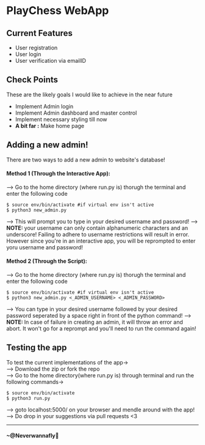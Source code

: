 # PlayChess WebApp

## Current Features
<ul>
    <li>User registration</li>
    <li>User login</li>
    <li>User verification via emailID</li>
</ul>

## Check Points
These are the likely goals I would like to achieve in the near future
<ul>
    <li>Implement Admin login</li>
    <li>Implement Admin dashboard and master control</li>
    <li>Implement necessary styling till now</li>
    <li><strong>A bit far :</strong> Make home page</li>
</ul>

## Adding a new admin!
There are two ways to add a new admin to website's database!
#### Method 1 (Through the Interactive App):
--> Go to the home directory (where run.py is) thorugh the terminal and enter the following code
```
$ source env/bin/activate #if virtual env isn't active
$ python3 new_admin.py
```
--> This will prompt you to type in your desired username and password!
--> <strong>NOTE: </strong>your username can only contain alphanumeric characters and an underscore! Failing to adhere to username restrictions will result in error. However since you're in an interactive app, you will be reprompted to enter yoru username and password!

#### Method 2 (Through the Script):
--> Go to the home directory (where run.py is) thorugh the terminal and enter the following code
```
$ source env/bin/activate #if virtual env isn't active
$ python3 new_admin.py <_ADMIN_USERNAME> <_ADMIN_PASSWORD>
```
--> You can type in your desired username followed by your desired password seperated by a space right in front of the python command!
--> <strong>NOTE: </strong>In case of failure in creating an admin, it will throw an error and abort. It won't go for a reprompt and you'll need to run the command again!
## Testing the app
To test the current implementations of the app-><br>
--> Download the zip or fork the repo<br>
--> Go to the home directory(where run.py is) through terminal and run the following commands-><br>
```
$ source env/bin/activate
$ python3 run.py
```
--> goto localhost:5000/ on your browser and mendle around with the app!<br>
--> Do drop in your suggestions via pull requests <3 <br>

<hr></hr>

#### ~@Neverwannafly
